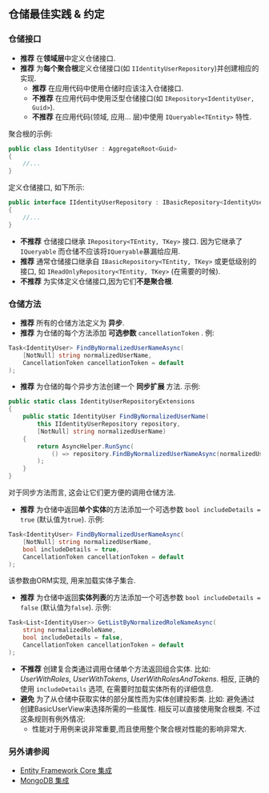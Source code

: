 ## 仓储最佳实践 & 约定

### 仓储接口

* **推荐** 在**领域层**中定义仓储接口.
* **推荐** 为**每个聚合根**定义仓储接口(如 `IIdentityUserRepository`)并创建相应的实现.
  * **推荐** 在应用代码中使用仓储时应该注入仓储接口.
  * **不推荐** 在应用代码中使用泛型仓储接口(如 `IRepository<IdentityUser, Guid>`).
  * **不推荐** 在应用代码(领域, 应用... 层)中使用 `IQueryable<TEntity>` 特性.

聚合根的示例:

````C#
public class IdentityUser : AggregateRoot<Guid>
{
    //...
}
````

定义仓储接口, 如下所示:

````C#
public interface IIdentityUserRepository : IBasicRepository<IdentityUser, Guid>
{
    //...
}
````

* **不推荐** 仓储接口继承 `IRepository<TEntity, TKey>` 接口. 因为它继承了 `IQueryable` 而仓储不应该将`IQueryable`暴漏给应用.
* **推荐** 通常仓储接口继承自 `IBasicRepository<TEntity, TKey>` 或更低级别的接口, 如 `IReadOnlyRepository<TEntity, TKey>` (在需要的时候).
* **不推荐** 为实体定义仓储接口,因为它们**不是聚合根**.

### 仓储方法

* **推荐** 所有的仓储方法定义为 **异步**.
* **推荐** 为仓储的每个方法添加 **可选参数** `cancellationToken` . 例:

````C#
Task<IdentityUser> FindByNormalizedUserNameAsync(
    [NotNull] string normalizedUserName,
    CancellationToken cancellationToken = default
);
````

* **推荐** 为仓储的每个异步方法创建一个 **同步扩展** 方法. 示例:

````C#
public static class IdentityUserRepositoryExtensions
{
    public static IdentityUser FindByNormalizedUserName(
        this IIdentityUserRepository repository,
        [NotNull] string normalizedUserName)
    {
        return AsyncHelper.RunSync(
            () => repository.FindByNormalizedUserNameAsync(normalizedUserName)
        );
    }
}
````

对于同步方法而言, 这会让它们更方便的调用仓储方法.

* **推荐** 为仓储中返回**单个实体**的方法添加一个可选参数 `bool includeDetails = true`  (默认值为`true`). 示例:

````C#
Task<IdentityUser> FindByNormalizedUserNameAsync(
    [NotNull] string normalizedUserName,
    bool includeDetails = true,
    CancellationToken cancellationToken = default
);
````

该参数由ORM实现, 用来加载实体子集合.

* **推荐** 为仓储中返回**实体列表**的方法添加一个可选参数 `bool includeDetails = false` (默认值为`false`). 示例:

````C#
Task<List<IdentityUser>> GetListByNormalizedRoleNameAsync(
    string normalizedRoleName, 
    bool includeDetails = false,
    CancellationToken cancellationToken = default
);
````

* **不推荐** 创建复合类通过调用仓储单个方法返回组合实体. 比如: *UserWithRoles*, *UserWithTokens*, *UserWithRolesAndTokens*. 相反, 正确的使用 `includeDetails` 选项, 在需要时加载实体所有的详细信息.
* **避免** 为了从仓储中获取实体的部分属性而为实体创建投影类. 比如: 避免通过创建BasicUserView来选择所需的一些属性. 相反可以直接使用聚合根类. 不过这条规则有例外情况:
  * 性能对于用例来说非常重要,而且使用整个聚合根对性能的影响非常大.

### 另外请参阅

* [Entity Framework Core 集成](Entity-Framework-Core-Integration.md)
* [MongoDB 集成](MongoDB-Integration.md)
